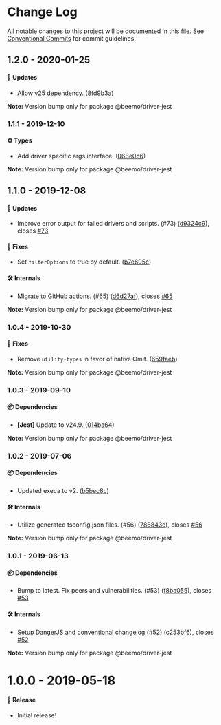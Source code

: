 # Change Log

All notable changes to this project will be documented in this file.
See [Conventional Commits](https://conventionalcommits.org) for commit guidelines.

## 1.2.0 - 2020-01-25

#### 🚀 Updates

- Allow v25 dependency. ([8fd9b3a](https://github.com/beemojs/beemo/commit/8fd9b3a))

**Note:** Version bump only for package @beemo/driver-jest





### 1.1.1 - 2019-12-10

#### ⚙️ Types

- Add driver specific args interface. ([068e0c6](https://github.com/beemojs/beemo/commit/068e0c6))

**Note:** Version bump only for package @beemo/driver-jest





## 1.1.0 - 2019-12-08

#### 🚀 Updates

- Improve error output for failed drivers and scripts. (#73) ([d9324c9](https://github.com/beemojs/beemo/commit/d9324c9)), closes [#73](https://github.com/beemojs/beemo/issues/73)

#### 🐞 Fixes

- Set `filterOptions` to true by default. ([b7e695c](https://github.com/beemojs/beemo/commit/b7e695c))

#### 🛠 Internals

- Migrate to GitHub actions. (#65) ([d6d27af](https://github.com/beemojs/beemo/commit/d6d27af)), closes [#65](https://github.com/beemojs/beemo/issues/65)

**Note:** Version bump only for package @beemo/driver-jest





### 1.0.4 - 2019-10-30

#### 🐞 Fixes

- Remove `utility-types` in favor of native Omit. ([659faeb](https://github.com/beemojs/beemo/tree/master/packages/driver-jest/commit/659faeb))

**Note:** Version bump only for package @beemo/driver-jest





### 1.0.3 - 2019-09-10

#### 📦 Dependencies

- **[Jest]** Update to v24.9. ([014ba64](https://github.com/beemojs/beemo/tree/master/packages/driver-jest/commit/014ba64))

**Note:** Version bump only for package @beemo/driver-jest





### 1.0.2 - 2019-07-06

#### 📦 Dependencies

- Updated execa to v2. ([b5bec8c](https://github.com/beemojs/beemo/tree/master/packages/driver-jest/commit/b5bec8c))

#### 🛠 Internals

- Utilize generated tsconfig.json files. (#56) ([788843e](https://github.com/beemojs/beemo/tree/master/packages/driver-jest/commit/788843e)), closes [#56](https://github.com/beemojs/beemo/tree/master/packages/driver-jest/issues/56)

**Note:** Version bump only for package @beemo/driver-jest





### 1.0.1 - 2019-06-13

#### 📦 Dependencies

- Bump to latest. Fix peers and vulnerabilities. (#53) ([f8ba055](https://github.com/beemojs/beemo/tree/master/packages/driver-jest/commit/f8ba055)), closes [#53](https://github.com/beemojs/beemo/tree/master/packages/driver-jest/issues/53)

#### 🛠 Internals

- Setup DangerJS and conventional changelog (#52) ([c253bf6](https://github.com/beemojs/beemo/tree/master/packages/driver-jest/commit/c253bf6)), closes [#52](https://github.com/beemojs/beemo/tree/master/packages/driver-jest/issues/52)

**Note:** Version bump only for package @beemo/driver-jest





# 1.0.0 - 2019-05-18

#### 🎉 Release

- Initial release!
